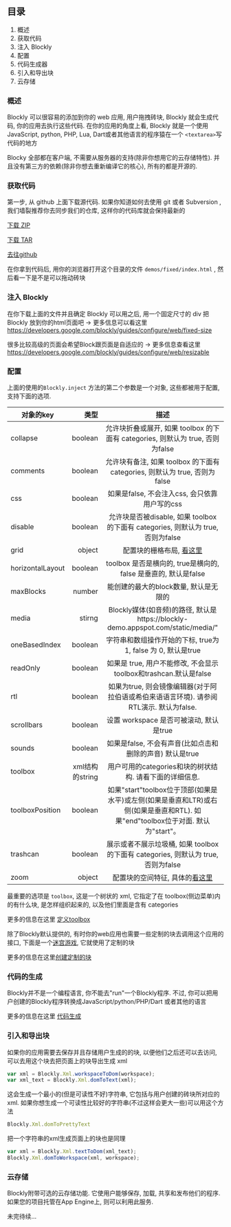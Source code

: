 ## 目录

1. 概述
2. 获取代码
3. 注入 Blockly
4. 配置
5. 代码生成器
6. 引入和导出块
7. 云存储

### 概述

Blockly 可以很容易的添加到你的 web 应用, 用户拖拽砖块, Blockly 就会生成代码, 你的应用去执行这些代码. 在你的应用的角度上看, Blockly 就是一个使用 JavaScript, python, PHP, Lua, Dart或者其他语言的程序猿在一个 `<textarea>`写代码的地方

Blocky 全部都在客户端, 不需要从服务器的支持(除非你想用它的云存储特性). 并且没有第三方的依赖(除非你想去重新编译它的核心), 所有的都是开源的.

### 获取代码

第一步, 从 github 上面下载源代码. 如果你知道如何去使用 git 或者 Subversion , 我们墙裂推荐你去同步我们的仓库, 这样你的代码库就会保持最新的

[下载 ZIP](https://github.com/google/blockly/zipball/master)

[下载 TAR](https://github.com/google/blockly/tarball/master)

[去往github](https://github.com/google/blockly)

在你拿到代码后, 用你的浏览器打开这个目录的文件 `demos/fixed/index.html` , 然后看一下是不是可以拖动砖块

### 注入 Blockly

在你下载上面的文件并且确定 Blockly 可以用之后, 用一个固定尺寸的 div 把 Blockly 放到你的html页面吧
-> 更多信息可以看这里 https://developers.google.com/blockly/guides/configure/web/fixed-size

很多比较高级的页面会希望Block跟页面是自适应的
-> 更多信息查看这里 https://developers.google.com/blockly/guides/configure/web/resizable

### 配置

上面的使用的`Blockly.inject` 方法的第二个参数是一个对象,  这些都被用于配置, 支持下面的选项. 

| 对象的key       |    类型         |      描述
| --------       | -----:         | :----: |
|collapse        |   boolean      | 允许块折叠或展开, 如果 toolbox 的下面有 categories, 则默认为 true, 否则为false
|comments        |   boolean      | 允许块有备注, 如果 toolbox 的下面有 categories, 则默认为 true, 否则为false
|css             |   boolean      | 如果是false, 不会注入css, 会只依靠用户写的css
|disable         |   boolean      | 允许块是否被disable, 如果 toolbox 的下面有 categories, 则默认为 true, 否则为false
|grid            |    object       | 配置块的栅格布局, [看这里](https://developers.google.com/blockly/guides/configure/web/grid)
|horizontalLayout|   boolean      | toolbox 是否是横向的, true是横向的, false 是垂直的, 默认是false
|maxBlocks       |   number       | 能创建的最大的block数量, 默认是无限的
|media           |   stirng       | Blockly媒体(如音频)的路径, 默认是https://blockly-demo.appspot.com/static/media/"
|oneBasedIndex   |   boolean      |  字符串和数组操作开始的下标, true为1, false 为 0, 默认是true
|readOnly        |   boolean      |  如果是 true, 用户不能修改, 不会显示toolbox和trashcan.默认是false
|rtl             |   boolean       |  如果为true, 则会镜像编辑器(对于阿拉伯语或希伯来语语言环境). 请参阅RTL演示. 默认为false.
|scrollbars      |   boolean       |  设置 workspace 是否可被滚动, 默认是true
|sounds          |   boolean       |  如果是false, 不会有声音(比如点击和删除的声音) 默认是true
|toolbox         |  xml结构的string|  用户可用的categories和块的树状结构. 请看下面的详细信息.
|toolboxPosition |  boolean       |  如果"start"toolbox位于顶部(如果是水平)或左侧(如果是垂直和LTR)或右侧(如果是垂直和RTL). 如果"end"toolbox位于对面. 默认为"start"。
|trashcan        |  boolean       |  展示或者不展示垃圾桶, 如果 toolbox 的下面有 categories, 则默认为 true, 否则为false
|zoom            |  object        |  配置块的空间特征, 具体的[看这里](https://developers.google.com/blockly/guides/configure/web/zoom)

最重要的选项是 `toolbox`, 这是一个树状的 xml, 它指定了在 toolbox(侧边菜单)内的有什么块, 是怎样组织起来的, 以及他们里面是含有 categories

更多的信息在这里 [定义toolbox](https://developers.google.com/blockly/guides/configure/web/toolbox)

除了Blockly默认提供的, 有时你的web应用也需要一些定制的块去调用这个应用的接口, 
下面是一个[迷宫游戏](https://blockly-games.appspot.com/maze), 它就使用了定制的块

更多的信息在这里[创建定制的块](https://developers.google.com/blockly/guides/create-custom-blocks/overview)

### 代码的生成

Blockly并不是一个编程语言, 你不能去"run"一个Blockly程序. 不过, 你可以把用户创建的Blockly程序转换成JavaScript/python/PHP/Dart 或者其他的语言

更多的信息在这里 [代码生成](https://developers.google.com/blockly/guides/configure/web/code-generators)

### 引入和导出块

如果你的应用需要去保存并且存储用户生成的的块, 以便他们之后还可以去访问, 可以去用这个块去把页面上的块导出生成 xml
```JavaScript
var xml = Blockly.Xml.workspaceToDom(workspace);
var xml_text = Blockly.Xml.domToText(xml);
```
这会生成一个最小的(但是可读性不好)字符串, 它包括与用户创建的砖块所对应的xml. 如果你想生成一个可读性比较好的字符串(不过这样会更大一些)可以用这个方法
```JavaScript
Blockly.Xml.domToPrettyText
```
把一个字符串的xml生成页面上的块也是同理
```JavaScript
var xml = Blockly.Xml.textToDom(xml_text);
Blockly.Xml.domToWorkspace(xml, workspace);
```

### 云存储

Blockly附带可选的云存储功能. 它使用户能够保存, 加载, 共享和发布他们的程序. 如果您的项目托管在App Engine上, 则可以利用此服务. 


未完待续...